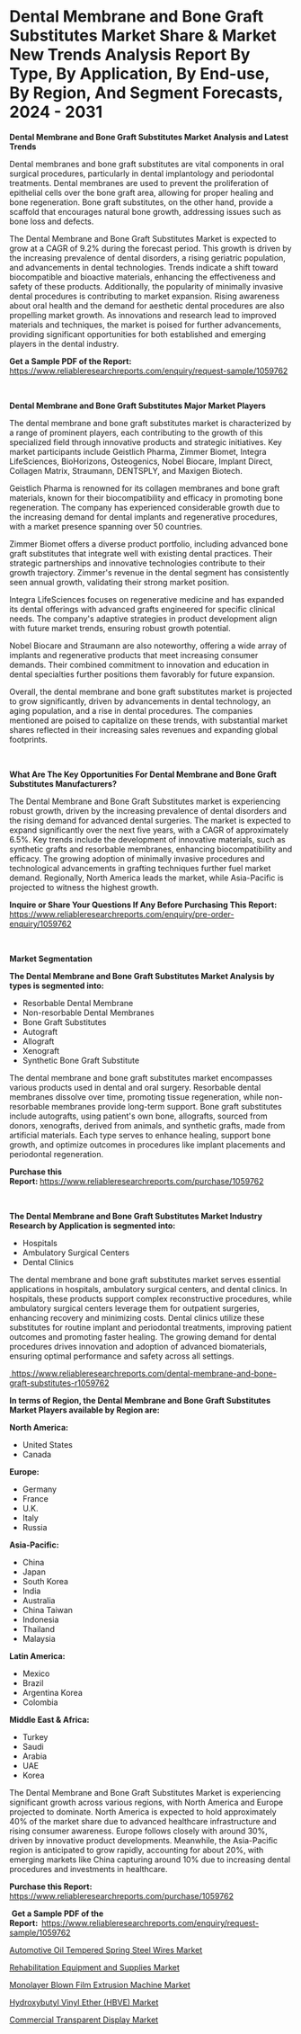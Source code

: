 <p><h1>Dental Membrane and Bone Graft Substitutes Market Share & Market New Trends Analysis Report By Type, By Application, By End-use, By Region, And Segment Forecasts, 2024 - 2031</h1></p><p><strong>Dental Membrane and Bone Graft Substitutes Market Analysis and Latest Trends</strong></p>
<p><p>Dental membranes and bone graft substitutes are vital components in oral surgical procedures, particularly in dental implantology and periodontal treatments. Dental membranes are used to prevent the proliferation of epithelial cells over the bone graft area, allowing for proper healing and bone regeneration. Bone graft substitutes, on the other hand, provide a scaffold that encourages natural bone growth, addressing issues such as bone loss and defects.</p><p>The Dental Membrane and Bone Graft Substitutes Market is expected to grow at a CAGR of 9.2% during the forecast period. This growth is driven by the increasing prevalence of dental disorders, a rising geriatric population, and advancements in dental technologies. Trends indicate a shift toward biocompatible and bioactive materials, enhancing the effectiveness and safety of these products. Additionally, the popularity of minimally invasive dental procedures is contributing to market expansion. Rising awareness about oral health and the demand for aesthetic dental procedures are also propelling market growth. As innovations and research lead to improved materials and techniques, the market is poised for further advancements, providing significant opportunities for both established and emerging players in the dental industry.</p></p>
<p><strong>Get a Sample PDF of the Report:&nbsp;</strong> <a href="https://www.reliableresearchreports.com/enquiry/request-sample/1059762?utm_campaign=40&utm_medium=2&utm_source=Github&utm_content=ia&utm_term=07122024&utm_id=dental-membrane-and-bone-graft-substitutes">https://www.reliableresearchreports.com/enquiry/request-sample/1059762</a></p>
<p>&nbsp;</p>
<p><strong>Dental Membrane and Bone Graft Substitutes Major Market Players</strong></p>
<p><p>The dental membrane and bone graft substitutes market is characterized by a range of prominent players, each contributing to the growth of this specialized field through innovative products and strategic initiatives. Key market participants include Geistlich Pharma, Zimmer Biomet, Integra LifeSciences, BioHorizons, Osteogenics, Nobel Biocare, Implant Direct, Collagen Matrix, Straumann, DENTSPLY, and Maxigen Biotech.</p><p>Geistlich Pharma is renowned for its collagen membranes and bone graft materials, known for their biocompatibility and efficacy in promoting bone regeneration. The company has experienced considerable growth due to the increasing demand for dental implants and regenerative procedures, with a market presence spanning over 50 countries.</p><p>Zimmer Biomet offers a diverse product portfolio, including advanced bone graft substitutes that integrate well with existing dental practices. Their strategic partnerships and innovative technologies contribute to their growth trajectory. Zimmer's revenue in the dental segment has consistently seen annual growth, validating their strong market position.</p><p>Integra LifeSciences focuses on regenerative medicine and has expanded its dental offerings with advanced grafts engineered for specific clinical needs. The company's adaptive strategies in product development align with future market trends, ensuring robust growth potential.</p><p>Nobel Biocare and Straumann are also noteworthy, offering a wide array of implants and regenerative products that meet increasing consumer demands. Their combined commitment to innovation and education in dental specialties further positions them favorably for future expansion.</p><p>Overall, the dental membrane and bone graft substitutes market is projected to grow significantly, driven by advancements in dental technology, an aging population, and a rise in dental procedures. The companies mentioned are poised to capitalize on these trends, with substantial market shares reflected in their increasing sales revenues and expanding global footprints.</p></p>
<p>&nbsp;</p>
<p><strong>What Are The Key Opportunities For Dental Membrane and Bone Graft Substitutes Manufacturers?</strong></p>
<p><p>The Dental Membrane and Bone Graft Substitutes market is experiencing robust growth, driven by the increasing prevalence of dental disorders and the rising demand for advanced dental surgeries. The market is expected to expand significantly over the next five years, with a CAGR of approximately 6.5%. Key trends include the development of innovative materials, such as synthetic grafts and resorbable membranes, enhancing biocompatibility and efficacy. The growing adoption of minimally invasive procedures and technological advancements in grafting techniques further fuel market demand. Regionally, North America leads the market, while Asia-Pacific is projected to witness the highest growth.</p></p>
<p><strong>Inquire or Share Your Questions If Any Before Purchasing This Report:</strong> <a href="https://www.reliableresearchreports.com/enquiry/pre-order-enquiry/1059762?utm_campaign=40&utm_medium=2&utm_source=Github&utm_content=ia&utm_term=07122024&utm_id=dental-membrane-and-bone-graft-substitutes">https://www.reliableresearchreports.com/enquiry/pre-order-enquiry/1059762</a></p>
<p>&nbsp;</p>
<p><strong>Market Segmentation</strong></p>
<p><strong>The Dental Membrane and Bone Graft Substitutes Market Analysis by types is segmented into:</strong></p>
<p><ul><li>Resorbable Dental Membrane</li><li>Non-resorbable Dental Membranes</li><li>Bone Graft Substitutes</li><li>Autograft</li><li>Allograft</li><li>Xenograft</li><li>Synthetic Bone Graft Substitute</li></ul></p>
<p><p>The dental membrane and bone graft substitutes market encompasses various products used in dental and oral surgery. Resorbable dental membranes dissolve over time, promoting tissue regeneration, while non-resorbable membranes provide long-term support. Bone graft substitutes include autografts, using patient's own bone, allografts, sourced from donors, xenografts, derived from animals, and synthetic grafts, made from artificial materials. Each type serves to enhance healing, support bone growth, and optimize outcomes in procedures like implant placements and periodontal regeneration.</p></p>
<p><strong>Purchase this Report:&nbsp;</strong><a href="https://www.reliableresearchreports.com/purchase/1059762?utm_campaign=40&utm_medium=2&utm_source=Github&utm_content=ia&utm_term=07122024&utm_id=dental-membrane-and-bone-graft-substitutes">https://www.reliableresearchreports.com/purchase/1059762</a></p>
<p>&nbsp;</p>
<p><strong>The Dental Membrane and Bone Graft Substitutes Market Industry Research by Application is segmented into:</strong></p>
<p><ul><li>Hospitals</li><li>Ambulatory Surgical Centers</li><li>Dental Clinics</li></ul></p>
<p><p>The dental membrane and bone graft substitutes market serves essential applications in hospitals, ambulatory surgical centers, and dental clinics. In hospitals, these products support complex reconstructive procedures, while ambulatory surgical centers leverage them for outpatient surgeries, enhancing recovery and minimizing costs. Dental clinics utilize these substitutes for routine implant and periodontal treatments, improving patient outcomes and promoting faster healing. The growing demand for dental procedures drives innovation and adoption of advanced biomaterials, ensuring optimal performance and safety across all settings.</p></p>
<p><a href="https://www.reliableresearchreports.com/dental-membrane-and-bone-graft-substitutes-r1059762?utm_campaign=40&utm_medium=2&utm_source=Github&utm_content=ia&utm_term=07122024&utm_id=dental-membrane-and-bone-graft-substitutes">&nbsp;https://www.reliableresearchreports.com/dental-membrane-and-bone-graft-substitutes-r1059762</a></p>
<p><strong>In terms of Region, the Dental Membrane and Bone Graft Substitutes Market Players available by Region are:</strong></p>
<p>
    <p> <strong> North America: </strong>
        <ul>
            <li>United States</li>
            <li>Canada</li>
        </ul>
        </p> 
    <p> <strong> Europe: </strong>
        <ul>
            <li>Germany</li>
            <li>France</li>
            <li>U.K.</li>
            <li>Italy</li>
            <li>Russia</li>
        </ul>
        </p> 
    <p> <strong> Asia-Pacific: </strong>
        <ul>
            <li>China</li>
            <li>Japan</li>
            <li>South Korea</li>
            <li>India</li>
            <li>Australia</li>
            <li>China Taiwan</li>
            <li>Indonesia</li>
            <li>Thailand</li>
            <li>Malaysia</li>
        </ul>
        </p> 
    <p> <strong> Latin America: </strong>
        <ul>
            <li>Mexico</li>
            <li>Brazil</li>
            <li>Argentina Korea</li>
            <li>Colombia</li>
        </ul>
        </p> 
    <p> <strong> Middle East & Africa: </strong>
        <ul>
            <li>Turkey</li>
            <li>Saudi</li>
            <li>Arabia</li>
            <li>UAE</li>
            <li>Korea</li>
        </ul>
    </p>
    </p>
<p><p>The Dental Membrane and Bone Graft Substitutes Market is experiencing significant growth across various regions, with North America and Europe projected to dominate. North America is expected to hold approximately 40% of the market share due to advanced healthcare infrastructure and rising consumer awareness. Europe follows closely with around 30%, driven by innovative product developments. Meanwhile, the Asia-Pacific region is anticipated to grow rapidly, accounting for about 20%, with emerging markets like China capturing around 10% due to increasing dental procedures and investments in healthcare.</p></p>
<p><strong>Purchase this Report: </strong><a href="https://www.reliableresearchreports.com/purchase/1059762?utm_campaign=40&utm_medium=2&utm_source=Github&utm_content=ia&utm_term=07122024&utm_id=dental-membrane-and-bone-graft-substitutes">https://www.reliableresearchreports.com/purchase/1059762</a></p>
<p>&nbsp;<strong>Get a Sample PDF of the Report:&nbsp;&nbsp;</strong><a href="https://www.reliableresearchreports.com/enquiry/request-sample/1059762?utm_campaign=40&utm_medium=2&utm_source=Github&utm_content=ia&utm_term=07122024&utm_id=dental-membrane-and-bone-graft-substitutes">https://www.reliableresearchreports.com/enquiry/request-sample/1059762</a></p>
<p><strong></strong></p>
<p><p><a href="https://github.com/abbislposival/Market-Research-Report-List-1/blob/main/automotive-oil-tempered-spring-steel-wires-market.md?utm_campaign=40&utm_medium=2&utm_source=Github&utm_content=ia&utm_term=07122024&utm_id=dental-membrane-and-bone-graft-substitutes">Automotive Oil Tempered Spring Steel Wires Market</a></p><p><a href="https://www.linkedin.com/pulse/rehabilitation-equipment-supplies-market-analysis-2024-2031-ymsff?utm_campaign=40&utm_medium=2&utm_source=Github&utm_content=ia&utm_term=07122024&utm_id=dental-membrane-and-bone-graft-substitutes">Rehabilitation Equipment and Supplies Market</a></p><p><a href="https://www.linkedin.com/pulse/monolayer-blown-film-extrusion-machine-market2024--5xocc?utm_campaign=40&utm_medium=2&utm_source=Github&utm_content=ia&utm_term=07122024&utm_id=dental-membrane-and-bone-graft-substitutes">Monolayer Blown Film Extrusion Machine Market</a></p><p><a href="https://github.com/ParvinKhatun77/Market-Research-Report-List-1/blob/main/hydroxybutyl-vinyl-ether-hbve-market.md?utm_campaign=40&utm_medium=2&utm_source=Github&utm_content=ia&utm_term=07122024&utm_id=dental-membrane-and-bone-graft-substitutes">Hydroxybutyl Vinyl Ether (HBVE) Market</a></p><p><a href="https://issuu.com/reportprime-2/docs/commercial-transparent-display-market-size-2030.pp?utm_campaign=40&utm_medium=2&utm_source=Github&utm_content=ia&utm_term=07122024&utm_id=dental-membrane-and-bone-graft-substitutes">Commercial Transparent Display Market</a></p></p>